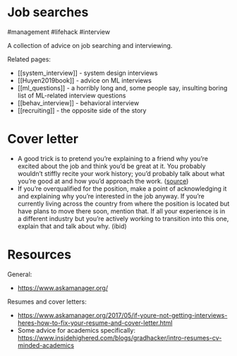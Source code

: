 # Job searches

#management #lifehack #interview

A collection of advice on job searching and interviewing.

Related pages:
* [[system_interview]] - system design interviews
* [[Huyen2019book]] - advice on ML interviews
* [[ml_questions]] - a horribly long and, some people say, insulting boring list of ML-related interview questions
* [[behav_interview]] - behavioral interview
* [[recruiting]] - the opposite side of the story

# Cover letter

* A good trick is to pretend you’re explaining to a friend why you’re excited about the job and think you’d be great at it. You probably wouldn’t stiffly recite your work history; you’d probably talk about what you’re good at and how you’d approach the work. ([source](https://www.askamanager.org/2017/06/how-to-write-a-cover-letter-that-will-help-you-get-an-interview.html))
* If you’re overqualified for the position, make a point of acknowledging it and explaining why you’re interested in the job anyway. If you’re currently living across the country from where the position is located but have plans to move there soon, mention that. If all your experience is in a different industry but you’re actively working to transition into this one, explain that and talk about why. (ibid)

# Resources

General:
* https://www.askamanager.org/

Resumes and cover letters:
* https://www.askamanager.org/2017/05/if-youre-not-getting-interviews-heres-how-to-fix-your-resume-and-cover-letter.html
* Some advice for academics specifically: https://www.insidehighered.com/blogs/gradhacker/intro-resumes-cv-minded-academics